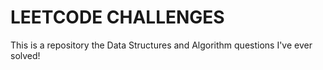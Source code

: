  # LEETCODE CHALLENGES
 This is a repository the Data Structures and Algorithm questions I've ever solved!

